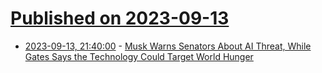 # [Published on 2023-09-13](index.md)

* [2023-09-13, 21:40:00](https://slashdot.org/story/23/09/13/2110234/musk-warns-senators-about-ai-threat-while-gates-says-the-technology-could-target-world-hunger?utm_source=rss1.0mainlinkanon&utm_medium=feed) - [Musk Warns Senators About AI Threat, While Gates Says the Technology Could Target World Hunger](https://slashdot.org/story/23/09/13/2110234/musk-warns-senators-about-ai-threat-while-gates-says-the-technology-could-target-world-hunger?utm_source=rss1.0mainlinkanon&utm_medium=feed)
